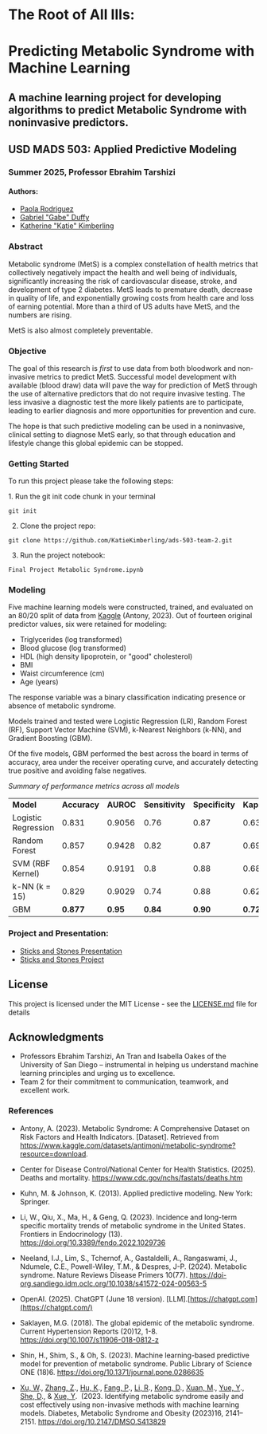 # **The Root of All Ills:**

# **Predicting Metabolic Syndrome with Machine Learning**

## A machine learning project for developing algorithms to predict Metabolic Syndrome with noninvasive predictors.

## USD MADS 503: Applied Predictive Modeling

### Summer 2025, Professor Ebrahim Tarshizi

#### Authors:

-   [Paola Rodriguez](https://www.linkedin.com/in/paola-rodriguez920623/)
-   [Gabriel "Gabe" Duffy](https://www.linkedin.com/in/gabriel-duffy/)
-   [Katherine "Katie" Kimberling](https://www.linkedin.com/in/katie-kimberling-b6617173/)

### **Abstract**

Metabolic syndrome (MetS) is a complex constellation of health metrics that collectively negatively impact the health and well being of individuals, significantly increasing the risk of cardiovascular disease, stroke, and development of type 2 diabetes.
MetS leads to premature death, decrease in quality of life, and exponentially growing costs from health care and loss of earning potential.
More than a third of US adults have MetS, and the numbers are rising.

MetS is also almost completely preventable.

### **Objective**

The goal of this research is *first* to use data from both bloodwork and non-invasive metrics to predict MetS.
Successful model development with available (blood draw) data will pave the way for prediction of MetS through the use of alternative predictors that do not require invasive testing.
The less invasive a diagnostic test the more likely patients are to participate, leading to earlier diagnosis and more opportunities for prevention and cure.

The hope is that such predictive modeling can be used in a noninvasive, clinical setting to diagnose MetS early, so that through education and lifestyle change this global epidemic can be stopped.

### Getting Started

To run this project please take the following steps:

1\.
Run the git init code chunk in your terminal

```         
git init
```

2.  Clone the project repo:

```         
git clone https://github.com/KatieKimberling/ads-503-team-2.git
```

3.  Run the project notebook:

```         
Final Project Metabolic Syndrome.ipynb
```

### **Modeling**

Five machine learning models were constructed, trained, and evaluated on an 80/20 split of data from [Kaggle](https://www.kaggle.com/datasets/antimoni/metabolic-syndrome?resource=download) (Antony, 2023).
Out of fourteen original predictor values, six were retained for modeling:

-   Triglycerides (log transformed)
-   Blood glucose (log transformed)
-   HDL (high density lipoprotein, or "good" cholesterol)
-   BMI
-   Waist circumference (cm)
-   Age (years)

The response variable was a binary classification indicating presence or absence of metabolic syndrome.

Models trained and tested were Logistic Regression (LR), Random Forest (RF), Support Vector Machine (SVM), k-Nearest Neighbors (k-NN), and Gradient Boosting (GBM).

Of the five models, GBM performed the best across the board in terms of accuracy, area under the receiver operating curve, and accurately detecting true positive and avoiding false negatives.

*Summary of performance metrics across all models*

|  |  |  |  |  |  |
|--------------------|-----------|-----------|-----------|-----------|-----------|
| **Model** | **Accuracy** | **AUROC** | **Sensitivity** | **Specificity** | **Kappa** |
| Logistic Regression | 0.831 | 0.9056 | 0.76 | 0.87 | 0.63 |
| Random Forest | 0.857 | 0.9428 | 0.82 | 0.87 | 0.69 |
| SVM (RBF Kernel) | 0.854 | 0.9191 | 0.8 | 0.88 | 0.68 |
| k-NN (k = 15) | 0.829 | 0.9029 | 0.74 | 0.88 | 0.62 |
| GBM | **0.877** | **0.95** | **0.84** | **0.90** | **0.72** |

### **Project and Presentation:**

-   [Sticks and Stones Presentation](/www.canva.com/design/DAGh_VQq5Fk/BA18PDVdof4aTD1B_IL4fA/view?utm_content=DAGh_VQq5Fk&utm_campaign=designshare&utm_medium=link2&utm_source=uniquelinks&utlId=h577c7b5938)
-   [Sticks and Stones Project](/www.amazon%20whatever)

## License

This project is licensed under the MIT License - see the [LICENSE.md](LICENSE.md) file for details

## Acknowledgments

-   Professors Ebrahim Tarshizi, An Tran and Isabella Oakes of the University of San Diego – instrumental in helping us understand machine learning principles and urging us to excellence.
-   Team 2 for their commitment to communication, teamwork, and excellent work.

### References

-   Antony, A.
    (2023).
    Metabolic Syndrome: A Comprehensive Dataset on Risk Factors and Health Indicators.
    [Dataset].
    Retrieved from <https://www.kaggle.com/datasets/antimoni/metabolic-syndrome?resource=download>.

-   Center for Disease Control/National Center for Health Statistics.
    (2025).
    Deaths and mortality.
    <https://www.cdc.gov/nchs/fastats/deaths.htm>

-   Kuhn, M.
    & Johnson, K.
    (2013).
    Applied predictive modeling.
    New York: Springer.

-   Li, W., Qiu, X., Ma, H., & Geng, Q.
    (2023).
    Incidence and long-term specific mortality trends of metabolic syndrome in the United States.
    Frontiers in Endocrinology (13).
    <https://doi.org/10.3389/fendo.2022.1029736>

-   Neeland, I.J., Lim, S., Tchernof, A., Gastaldelli, A., Rangaswami, J., Ndumele, C.E., Powell-Wiley, T.M., & Despres, J-P.
    (2024).
    Metabolic syndrome.
    Nature Reviews Disease Primers 10(77).
    <https://doi-org.sandiego.idm.oclc.org/10.1038/s41572-024-00563-5>

-   OpenAI.
    (2025).
    ChatGPT (June 18 version).
    [LLM].[https://chatgpt.com](https://chatgpt.com/)

-   Saklayen, M.G.
    (2018).
    The global epidemic of the metabolic syndrome.
    Current Hypertension Reports (20)12, 1-8. 
    <https://doi.org/10.1007/s11906-018-0812-z>

-   Shin, H., Shim, S., & Oh, S.
    (2023).
    Machine learning-based predictive model for prevention of metabolic syndrome.
    Public Library of Science ONE (18)6.
    <https://doi.org/10.1371/journal.pone.0286635>

-   [Xu, W](https://www.dovepress.com/author_profile.php?id=1751875)., [Zhang, Z](https://www.dovepress.com/author_profile.php?id=1689111)., [Hu, K](https://www.dovepress.com/author_profile.php?id=1884150)., [Fang, P](https://www.dovepress.com/author_profile.php?id=1634270)., [Li, R](https://www.dovepress.com/author_profile.php?id=1571149)., [Kong, D](https://www.dovepress.com/author_profile.php?id=1751874)., [Xuan, M](https://www.dovepress.com/author_profile.php?id=1173176)., [Yue, Y](https://www.dovepress.com/author_profile.php?id=1884151)., [She, D](https://www.dovepress.com/author_profile.php?id=1634275)., & [Xue, Y](https://www.dovepress.com/author_profile.php?id=1634276). 
    (2023. Identifying metabolic syndrome easily and cost effectively using non-invasive methods with machine learning models. Diabetes, Metabolic Syndrome and Obesity (2023)16, 2141–2151.
    <https://doi.org/10.2147/DMSO.S413829>
